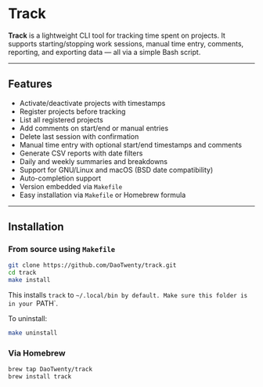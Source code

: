 # Track

**Track** is a lightweight CLI tool for tracking time spent on projects. It supports starting/stopping work sessions, manual time entry, comments, reporting, and exporting data — all via a simple Bash script.

---

## Features

- Activate/deactivate projects with timestamps  
- Register projects before tracking  
- List all registered projects  
- Add comments on start/end or manual entries  
- Delete last session with confirmation  
- Manual time entry with optional start/end timestamps and comments  
- Generate CSV reports with date filters  
- Daily and weekly summaries and breakdowns  
- Support for GNU/Linux and macOS (BSD date compatibility)  
- Auto-completion support  
- Version embedded via `Makefile`  
- Easy installation via `Makefile` or Homebrew formula

---

## Installation

### From source using `Makefile`

```bash
git clone https://github.com/DaoTwenty/track.git
cd track
make install
```

This installs `track` to `~/.local/bin by default. Make sure this folder is in your `PATH`.

To uninstall:

```bash
make uninstall
```

### Via Homebrew

```bash
brew tap DaoTwenty/track
brew install track
```
